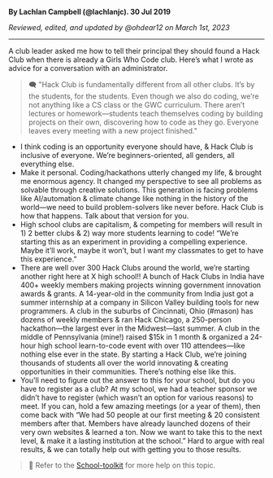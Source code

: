 __By Lachlan Campbell (@lachlanjc). 30 Jul 2019__

_Reviewed, edited, and updated by @ohdear12 on March 1st, 2023_

---

A club leader asked me how to tell their principal they should found a Hack Club when there is already a Girls Who Code club. Here’s what I wrote as advice for a conversation with an administrator.

> 🗨️ "Hack Club is fundamentally different from all other clubs. It’s by the students, for the students. Even though we also do coding, we’re not anything like a CS class or the GWC curriculum. There aren’t lectures or homework—students teach themselves coding by building projects on their own, discovering how to code as they go. Everyone leaves every meeting with a new project finished."

- I think coding is an opportunity everyone should have, & Hack Club is inclusive of everyone. We’re beginners-oriented, all genders, all everything else.
- Make it personal. Coding/hackathons utterly changed my life, & brought me enormous agency. It changed my perspective to see all problems as solvable through creative solutions. This generation is facing problems like AI/automation & climate change like nothing in the history of the world—we need to build problem-solvers like never before. Hack Club is how that happens. Talk about that version for you.
- High school clubs are capitalism, & competing for members will result in 1) 2 better clubs & 2) way more students learning to code! “We’re starting this as an experiment in providing a compelling experience. Maybe it’ll work, maybe it won’t, but I want my classmates to get to have this experience.”
- There are well over 300 Hack Clubs around the world, we’re starting another right here at X high school!! A bunch of Hack Clubs in India have 400+ weekly members making projects winning government innovation awards & grants. A 14-year-old in the community from India just got a summer internship at a company in Silicon Valley building tools for new programmers. A club in the suburbs of Cincinnati, Ohio (#mason) has dozens of weekly members & ran Hack Chicago, a 250-person hackathon—the largest ever in the Midwest—last summer. A club in the middle of Pennsylvania (mine!) raised $15k in 1 month & organized a 24-hour high school learn-to-code event with over 110 attendees—like nothing else ever in the state. By starting a Hack Club, we’re joining thousands of students all over the world innovating & creating opportunities in their communities. There’s nothing else like this.
- You’ll need to figure out the answer to this for your school, but do you have to register as a club? At my school, we had a teacher sponsor we didn’t have to register (which wasn’t an option for various reasons) to meet. If you can, hold a few amazing meetings (or a year of them), then come back with “We had 50 people at our first meeting & 20 consistent members after that. Members have already launched dozens of their very own websites & learned a ton. Now we want to take this to the next level, & make it a lasting institution at the school.” Hard to argue with real results, & we can totally help out with getting you to those results.

> 📑 Refer to the [School-toolkit](https://school-toolbox.hackclub.com/) for more help on this topic.

